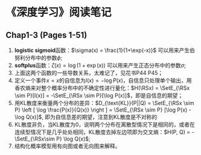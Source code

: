 # 《深度学习》阅读笔记

## Chap1-3 (Pages 1-51)

1. **logistic sigmoid**函数：$\sigma(x) = \frac{1}{1+\exp(-x)}$ 可以用来产生伯努利分布中的参数$\phi$;
2. **softplus**函数：$\zeta(x) = \log(1+\exp(x))$ 可以用来产生正态分布中的参数$\sigma$;
3. 上面这两个函数的一些导数关系，太难记了，见花书P44 P45；
4. 定义一个事件$x=x$的自信息为$I(x) = -\log P(x)$，自信息只处理单个输出，用香农熵来对整个概率分布中的不确定性进行量化：$H(\RSx) = \SetE_{\RSx \sim P}[I(x)] = -\SetE_{\RSx \sim P}[\log P(x)]$，即是自信息的期望；
5. 用KL散度来衡量两个分布的差异：$D_{\text{KL}}(P||Q) = \SetE_{\RSx \sim P} \left [  \log \frac{P(x)}{Q(x)} \right ] = \SetE_{\RSx \sim P} [\log P(x) - \log Q(x)]$, 即为自信息差的期望，注意到KL散度是不对称的
6. KL散度非负，当KL散度为0，说明两个分布在离散型情况下是相同的，或者在连续型情况下是几乎处处相同，KL散度去掉左边项即为交叉熵：$H(P, Q) = -\SetE_{\RSx\sim P} \log Q(x)$;
7. 结构化概率模型用有向图或者无向图来解释。
